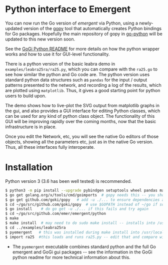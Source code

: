 # Python interface to Emergent

You can now run the Go version of *emergent* via Python, using a newly-updated version of the [gopy](https://github.com/goki/gopy) tool that automatically creates Python bindings for Go packages.  Hopefully the main repository of gopy in [go-python](https://github.com/go-python/gopy) will be updated to this new version soon.

See the [GoGi Python README](https://github.com/goki/gi/blob/master/python/README.md) for more details on how the python wrapper works and how to use it for GUI-level functionality.

There is a python version of the basic leabra demo in `examples/leabra25ra/ra25.py`, which you can compare with the `ra25.go` to see how similar the python and Go code are.  The python version uses standard python data structures such as `pandas` for the input / output patterns presented to the network, and recording a log of the results, which are plotted using `matplotlib`.  Thus, it gives a good starting point for python users to build upon.

The demo shows how to live-plot the SVG output from matplotlib graphs in the gui, and also provides a GUI interface for editing Python classes, which can be used for any kind of python class object.  The functionality of this GUI will be improving rapidly over the coming months, now that the basic infrastructure is in place.

Once you edit the Network, etc, you will see the native Go editors of those objects, showing all the parameters etc, just as in the native Go version.  Thus, all these interfaces fully interoperate.

# Installation

Python version 3 (3.6 has been well tested) is recommended.

```sh
$ python3 -m pip install --upgrade pybindgen setuptools wheel pandas matplotlib
$ go get golang.org/x/tools/cmd/goimports  # gopy needs this -- you should use it too!
$ go get github.com/goki/gopy   # add -u ./... to ensure dependencies are updated
$ cd ~/go/src/github.com/goki/gopy  # use $GOPATH instead of ~/go if somewhere else
$ go install    # do go get -u ./... if this fails and try again
$ cd ~/go/src/github.com/emer/emergent/python
$ make
$ make install  # may need to do sudo make install -- installs into /usr/local/bin and python site-packages
$ cd ../examples/leabra25ra
$ pyemergent   # this was installed during make install into /usr/local/bin
$ import ra25  #this loads and runs ra25.py -- edit that and compare with ra25.go
```

* The `pyemergent` executable combines standard python and the full Go emergent and GoGi gui packages -- see the information in the GoGi python readme for more technical information about this.


